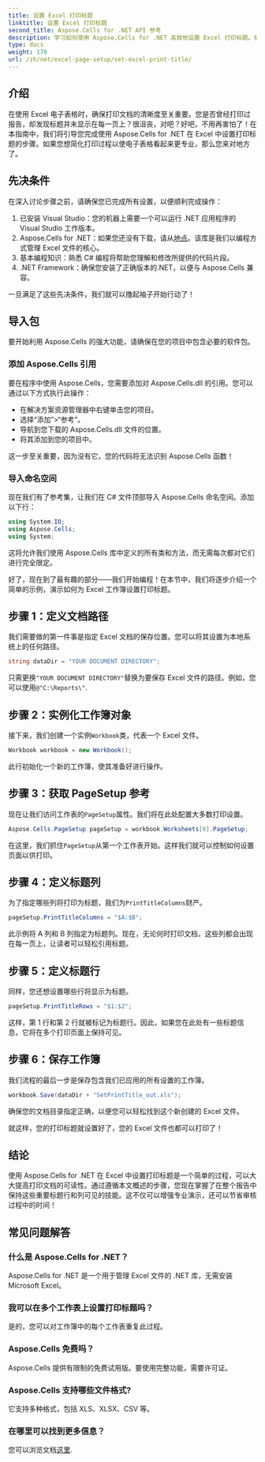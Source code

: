 ```yaml
---
title: 设置 Excel 打印标题
linktitle: 设置 Excel 打印标题
second_title: Aspose.Cells for .NET API 参考
description: 学习如何使用 Aspose.Cells for .NET 高效地设置 Excel 打印标题。使用我们的分步指南简化您的打印流程。
type: docs
weight: 170
url: /zh/net/excel-page-setup/set-excel-print-title/
---
```

## 介绍

在使用 Excel 电子表格时，确保打印文档的清晰度至关重要。您是否曾经打印过报告，却发现标题并未显示在每一页上？很沮丧，对吧？好吧，不用再害怕了！在本指南中，我们将引导您完成使用 Aspose.Cells for .NET 在 Excel 中设置打印标题的步骤。如果您想简化打印过程以使电子表格看起来更专业，那么您来对地方了。

## 先决条件

在深入讨论步骤之前，请确保您已完成所有设置，以便顺利完成操作：

1. 已安装 Visual Studio：您的机器上需要一个可以运行 .NET 应用程序的 Visual Studio 工作版本。
2.  Aspose.Cells for .NET：如果您还没有下载，请从[地点](https://releases.aspose.com/cells/net/)。该库是我们以编程方式管理 Excel 文件的核心。
3. 基本编程知识：熟悉 C# 编程将帮助您理解和修改所提供的代码片段。
4. .NET Framework：确保您安装了正确版本的.NET，以便与 Aspose.Cells 兼容。

一旦满足了这些先决条件，我们就可以撸起袖子开始行动了！

## 导入包

要开始利用 Aspose.Cells 的强大功能，请确保在您的项目中包含必要的软件包。 

### 添加 Aspose.Cells 引用

要在程序中使用 Aspose.Cells，您需要添加对 Aspose.Cells.dll 的引用。您可以通过以下方式执行此操作：

- 在解决方案资源管理器中右键单击您的项目。
- 选择“添加”>“参考”。
- 导航到您下载的 Aspose.Cells.dll 文件的位置。
- 将其添加到您的项目中。

这一步至关重要，因为没有它，您的代码将无法识别 Aspose.Cells 函数！

### 导入命名空间

现在我们有了参考集，让我们在 C# 文件顶部导入 Aspose.Cells 命名空间。添加以下行：

```csharp
using System.IO;
using Aspose.Cells;
using System;
```

这将允许我们使用 Aspose.Cells 库中定义的所有类和方法，而无需每次都对它们进行完全限定。

好了，现在到了最有趣的部分——我们开始编程！在本节中，我们将逐步介绍一个简单的示例，演示如何为 Excel 工作簿设置打印标题。

## 步骤 1：定义文档路径

我们需要做的第一件事是指定 Excel 文档的保存位置。您可以将其设置为本地系统上的任何路径。 

```csharp
string dataDir = "YOUR DOCUMENT DIRECTORY";
```

只需更换`"YOUR DOCUMENT DIRECTORY"`替换为要保存 Excel 文件的路径。例如，您可以使用`@"C:\Reports\"`.

## 步骤 2：实例化工作簿对象

接下来，我们创建一个实例`Workbook`类，代表一个 Excel 文件。

```csharp
Workbook workbook = new Workbook();
```

此行初始化一个新的工作簿，使其准备好进行操作。

## 步骤 3：获取 PageSetup 参考

现在让我们访问工作表的`PageSetup`属性。我们将在此处配置大多数打印设置。

```csharp
Aspose.Cells.PageSetup pageSetup = workbook.Worksheets[0].PageSetup;
```

在这里，我们抓住`PageSetup`从第一个工作表开始。这样我们就可以控制如何设置页面以供打印。

## 步骤 4：定义标题列

为了指定哪些列将打印为标题，我们为`PrintTitleColumns`财产。 

```csharp
pageSetup.PrintTitleColumns = "$A:$B";
```

此示例将 A 列和 B 列指定为标题列。现在，无论何时打印文档，这些列都会出现在每一页上，让读者可以轻松引用标题。

## 步骤 5：定义标题行

同样，您还想设置哪些行将显示为标题。

```csharp
pageSetup.PrintTitleRows = "$1:$2";
```

这样，第 1 行和第 2 行就被标记为标题行。因此，如果您在此处有一些标题信息，它将在多个打印页面上保持可见。

## 步骤 6：保存工作簿

我们流程的最后一步是保存包含我们已应用的所有设置的工作簿。 

```csharp
workbook.Save(dataDir + "SetPrintTitle_out.xls");
```

确保您的文档目录指定正确，以便您可以轻松找到这个新创建的 Excel 文件。 

就这样，您的打印标题就设置好了，您的 Excel 文件也都可以打印了！

## 结论

使用 Aspose.Cells for .NET 在 Excel 中设置打印标题是一个简单的过程，可以大大提高打印文档的可读性。通过遵循本文概述的步骤，您现在掌握了在整个报告中保持这些重要标题行和列可见的技能。这不仅可以增强专业演示，还可以节省审核过程中的时间！

## 常见问题解答

### 什么是 Aspose.Cells for .NET？
Aspose.Cells for .NET 是一个用于管理 Excel 文件的 .NET 库，无需安装 Microsoft Excel。

### 我可以在多个工作表上设置打印标题吗？
是的，您可以对工作簿中的每个工作表重复此过程。

### Aspose.Cells 免费吗？
Aspose.Cells 提供有限制的免费试用版。要使用完整功能，需要许可证。

### Aspose.Cells 支持哪些文件格式?
它支持多种格式，包括 XLS、XLSX、CSV 等。

### 在哪里可以找到更多信息？
您可以浏览文档[这里](https://reference.aspose.com/cells/net/).